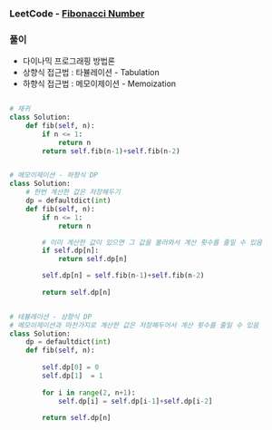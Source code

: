 ### LeetCode - [Fibonacci Number](https://leetcode.com/problems/fibonacci-number/)

### 풀이

* 다이나믹 프로그래핑 방법론
* 상향식 접근법 : 타뷸레이션 - Tabulation
* 하향식 접근법 : 메모이제이션 - Memoization

```Python

# 재귀 
class Solution:
    def fib(self, n):
        if n <= 1:
            return n
        return self.fib(n-1)+self.fib(n-2)


# 메모이제이션 - 하향식 DP
class Solution:
    # 한번 계산한 값은 저장해두기
    dp = defaultdict(int)
    def fib(self, n):
        if n <= 1:
            return n

        # 이미 계산한 값이 있으면 그 값을 불러와서 계산 횟수를 줄일 수 있음
        if self.dp[n]:
            return self.dp[n]

        self.dp[n] = self.fib(n-1)+self.fib(n-2)
        
        return self.dp[n]


# 테뷸레이션 - 상향식 DP
# 메모이제이션과 마찬가지로 계산한 값은 저장해두어서 계산 횟수를 줄일 수 있음
class Solution:
    dp = defaultdict(int)
    def fib(self, n):
        
        self.dp[0] = 0
        self.dp[1]  = 1       
        
        for i in range(2, n+1):
            self.dp[i] = self.dp[i-1]+self.dp[i-2]
        
        return self.dp[n]


```
